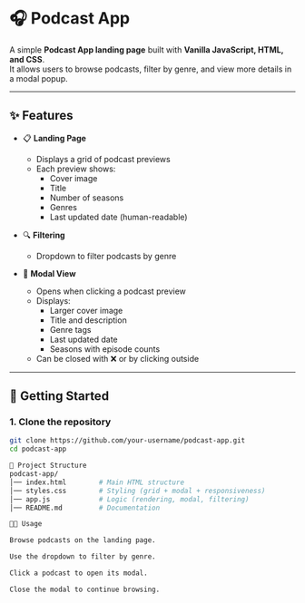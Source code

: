 # 🎧 Podcast App

A simple **Podcast App landing page** built with **Vanilla JavaScript, HTML, and CSS**.  
It allows users to browse podcasts, filter by genre, and view more details in a modal popup.

---

## ✨ Features

- 📋 **Landing Page**
  - Displays a grid of podcast previews
  - Each preview shows:
    - Cover image
    - Title
    - Number of seasons
    - Genres
    - Last updated date (human-readable)

- 🔍 **Filtering**
  - Dropdown to filter podcasts by genre

- 💬 **Modal View**
  - Opens when clicking a podcast preview
  - Displays:
    - Larger cover image
    - Title and description
    - Genre tags
    - Last updated date
    - Seasons with episode counts
  - Can be closed with ❌ or by clicking outside

---


## 🚀 Getting Started

### 1. Clone the repository
```bash
git clone https://github.com/your-username/podcast-app.git
cd podcast-app

📂 Project Structure
podcast-app/
│── index.html        # Main HTML structure
│── styles.css        # Styling (grid + modal + responsiveness)
│── app.js            # Logic (rendering, modal, filtering)
│── README.md         # Documentation

🧑‍💻 Usage

Browse podcasts on the landing page.

Use the dropdown to filter by genre.

Click a podcast to open its modal.

Close the modal to continue browsing.